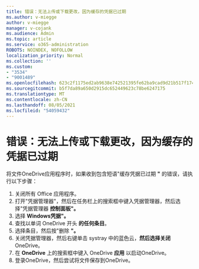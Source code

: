```yaml
---
title: 错误：无法上传或下载更改，因为缓存的凭据已过期
ms.author: v-miegge
author: v-miegge
manager: v-cojank
ms.audience: Admin
ms.topic: article
ms.service: o365-administration
ROBOTS: NOINDEX, NOFOLLOW
localization_priority: Normal
ms.collection: ''
ms.custom:
- "3534"
- "9001489"
ms.openlocfilehash: 623c2f1175ed2ab9638e742521395fe62ba9cad9d21b517f17426fb5c96a2d73
ms.sourcegitcommit: b5f7da89a650d2915dc652449623c78be6247175
ms.translationtype: MT
ms.contentlocale: zh-CN
ms.lasthandoff: 08/05/2021
ms.locfileid: "54059432"
---
```

# <a name="error-we-cant-upload-or-download-your-changes-because-your-cached-credentials-have-expired"></a>错误：无法上传或下载更改，因为缓存的凭据已过期

将文件OneDrive应用程序时，如果收到包含短语"缓存凭据已过期 **"** 的错误，请执行以下步骤：

1. 关闭所有 Office 应用程序。
1. 打开"凭据管理器"，然后在任务栏上的搜索框中键入凭据管理器，然后选择"凭据管理器 **控制面板"。**
1. 选择 **Windows凭据"。**
1. 查找以单词 OneDrive 开头 **的任何条目**。
1. 选择条目，然后按"删除 **"。**
1. 关闭凭据管理器，然后右键单击 systray 中的蓝色云，**然后选择关闭** OneDrive。
1. 在 **OneDrive** 上的搜索框中键入 OneDrive **应用** 以启动OneDrive。
1. 登录OneDrive，然后尝试将文件保存到OneDrive。
